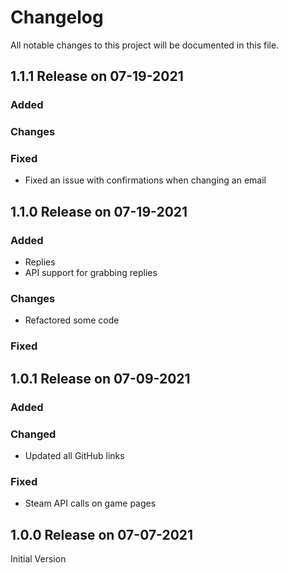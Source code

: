 # Changelog
All notable changes to this project will be documented in this file.

## 1.1.1 Release on 07-19-2021
### Added
### Changes
### Fixed
- Fixed an issue with confirmations when changing an email

## 1.1.0 Release on 07-19-2021
### Added
- Replies
- API support for grabbing replies
### Changes
- Refactored some code
### Fixed

## 1.0.1 Release on 07-09-2021
### Added
### Changed
- Updated all GitHub links
### Fixed
- Steam API calls on game pages

## 1.0.0 Release on 07-07-2021
Initial Version
